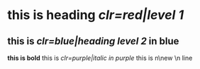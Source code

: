 # this is heading *clr=red|level 1*
## this is *clr=blue|heading level 2* in blue
**this is bold**
this is *clr=purple|italic in purple* 
this is n\new \n line